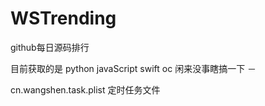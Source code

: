 # WSTrending
github每日源码排行

目前获取的是 python javaScript swift oc 闲来没事瞎搞一下 － 

cn.wangshen.task.plist 定时任务文件
